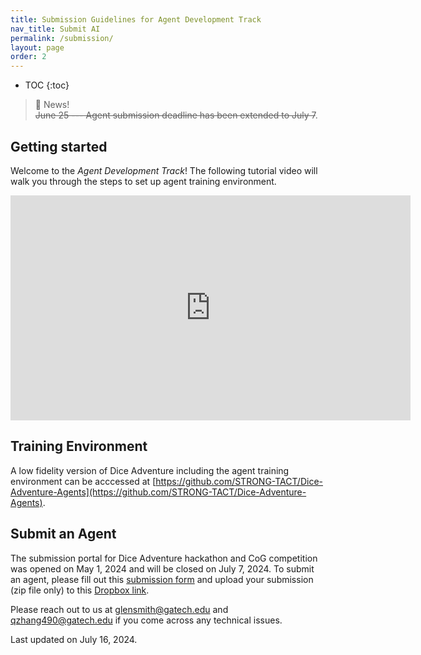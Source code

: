 ```yaml
---
title: Submission Guidelines for Agent Development Track
nav_title: Submit AI
permalink: /submission/
layout: page
order: 2
---
```


* TOC
{:toc}

> 📢 News! <br>
> ~~June 25 --- Agent submission deadline has been extended to July 7~~.

## Getting started

Welcome to the *Agent Development Track*! The following tutorial video will walk you through the steps to set up agent training environment.

<iframe width="640" height="360" src="https://www.youtube.com/embed/v28wHsi7jyo?si=8WERkqug7L2UlC_l" title="YouTube video player" frameborder="0" allow="accelerometer; autoplay; clipboard-write; encrypted-media; gyroscope; picture-in-picture; web-share" referrerpolicy="strict-origin-when-cross-origin" allowfullscreen></iframe>

## Training Environment
A low fidelity version of Dice Adventure including the agent training environment can be acccessed at [https://github.com/STRONG-TACT/Dice-Adventure-Agents](https://github.com/STRONG-TACT/Dice-Adventure-Agents).

## Submit an Agent

<!-- add submission portal -->
The submission portal for Dice Adventure hackathon and CoG competition was opened on May 1, 2024 and will be closed on July 7, 2024. To submit an agent, please fill out this [submission form](https://gatech.co1.qualtrics.com/jfe/form/SV_6Qd51ZHWarDyzu6) and upload your submission (zip file only) to this [Dropbox link](https://www.dropbox.com/request/5Fnu21FIHgVk9pnTmxId).

Please reach out to us at [glensmith@gatech.edu](mailto:glensmith@gatech.edu) and [qzhang490@gatech.edu](mailto:qzhang490@gatech.edu) if you come across any technical issues.

Last updated on July 16, 2024.
